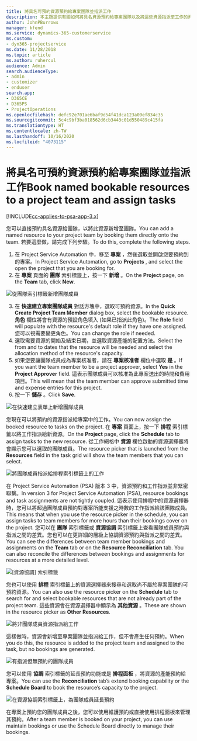 ```yaml
---
title: 將具名可預約資源預約給專案團隊並指派工作
description: 本主題提供有關如何將具名資源預約給專案團隊以及將這些資源指派至工作的資訊。
author: JohnPBurrows
manager: kfend
ms.service: dynamics-365-customerservice
ms.custom:
- dyn365-projectservice
ms.date: 11/28/2018
ms.topic: article
ms.author: ruhercul
audience: Admin
search.audienceType:
- admin
- customizer
- enduser
search.app:
- D365CE
- D365PS
- ProjectOperations
ms.openlocfilehash: defc92e701ae6baf9d54f41dca123a09ef834c35
ms.sourcegitcommit: 5c4c9bf3ba018562d6cb3443c01d550489c415fa
ms.translationtype: HT
ms.contentlocale: zh-TW
ms.lasthandoff: 10/16/2020
ms.locfileid: "4073115"
---
```

# <a name="book-named-bookable-resources-to-a-project-team-and-assign-tasks"></a><span data-ttu-id="709d3-103">將具名可預約資源預約給專案團隊並指派工作</span><span class="sxs-lookup"><span data-stu-id="709d3-103">Book named bookable resources to a project team and assign tasks</span></span> 

[!INCLUDE[cc-applies-to-psa-app-3.x](../includes/cc-applies-to-psa-app-3x.md)]

<span data-ttu-id="709d3-104">您可以直接預約具名資源給團隊，以將此資源新增至團隊。</span><span class="sxs-lookup"><span data-stu-id="709d3-104">You can  add a named resource to your project team by booking them directly onto the team.</span></span> <span data-ttu-id="709d3-105">若要這麼做，請完成下列步驟。</span><span class="sxs-lookup"><span data-stu-id="709d3-105">To do this, complete the following steps.</span></span>

1. <span data-ttu-id="709d3-106">在 Project Service Automation 中，移至 **專案** ，然後選取並開啟您要預約到的專案。</span><span class="sxs-lookup"><span data-stu-id="709d3-106">In  Project Service Automation, go to **Projects** , and select the open the project that you are booking for.</span></span>
2. <span data-ttu-id="709d3-107">在 **專案** 頁面的 **團隊** 索引標籤上，按一下 **新增** 。</span><span class="sxs-lookup"><span data-stu-id="709d3-107">On the **Project** page, on the **Team** tab, click **New**.</span></span> 

![從團隊索引標籤新增團隊成員](media/RM-how-to-1.png)

3. <span data-ttu-id="709d3-109">在 **快速建立專案團隊成員** 對話方塊中，選取可預約資源。</span><span class="sxs-lookup"><span data-stu-id="709d3-109">In the **Quick Create Project Team Member** dialog box, select the bookable resource.</span></span> <span data-ttu-id="709d3-110">**角色** 欄位將會有資源的預設角色填入 (如果已指派此角色)。</span><span class="sxs-lookup"><span data-stu-id="709d3-110">The **Role** field will populate with the resource's default role if they have one assigned.</span></span> <span data-ttu-id="709d3-111">您可以視需要變更角色。</span><span class="sxs-lookup"><span data-stu-id="709d3-111">You can change the role if needed.</span></span> 
4. <span data-ttu-id="709d3-112">選取需要資源的開始及結束日期，並選取資源產能的配置方法。</span><span class="sxs-lookup"><span data-stu-id="709d3-112">Select the from and to dates that the resource will be needed and select the allocation method of the resource's capacity.</span></span> 
5. <span data-ttu-id="709d3-113">如果您要讓團隊成員成為專案核准者，請在 **專案核准者** 欄位中選取 **是** 。</span><span class="sxs-lookup"><span data-stu-id="709d3-113">If you want the team member to be a project approver, select **Yes** in the **Project Approver** field.</span></span> <span data-ttu-id="709d3-114">這表示團隊成員可以核准為此專案送出的時間和費用項目。</span><span class="sxs-lookup"><span data-stu-id="709d3-114">This will mean that the team member can approve submitted time and expense entries for this project.</span></span> 
6. <span data-ttu-id="709d3-115">按一下 **儲存** 。</span><span class="sxs-lookup"><span data-stu-id="709d3-115">Click **Save**.</span></span>

![在快速建立表單上新增團隊成員](media/RM-how-to-2.png)


<span data-ttu-id="709d3-117">您現在可以將預約的資源指派給專案中的工作。</span><span class="sxs-lookup"><span data-stu-id="709d3-117">You can now assign the booked resource to tasks on the project.</span></span> <span data-ttu-id="709d3-118">在 **專案** 頁面上，按一下 **排程** 索引標籤以將工作指派給新資源。</span><span class="sxs-lookup"><span data-stu-id="709d3-118">On the **Project** page, click the **Schedule** tab to assign tasks to the new resource.</span></span> <span data-ttu-id="709d3-119">從工作網格中 **資源** 欄位啟動的資源選擇器將會顯示您可以選取的團隊成員。</span><span class="sxs-lookup"><span data-stu-id="709d3-119">The resource picker that is launched from the **Resources** field in the task grid will show the team members that you can select.</span></span>

![將團隊成員指派給排程索引標籤上的工作](media/RM-how-to-3.png)

<span data-ttu-id="709d3-121">在 Project Service Automation (PSA) 版本 3 中，資源預約和工作指派並非緊密聯繫。</span><span class="sxs-lookup"><span data-stu-id="709d3-121">In version 3 for Project Service Automation (PSA), resource bookings and task assignments are not tightly coupled.</span></span> <span data-ttu-id="709d3-122">這表示使用排程中的資源選擇器時，您可以將超過團隊成員預約對專案所能支援之時數的工作指派給該團隊成員。</span><span class="sxs-lookup"><span data-stu-id="709d3-122">This means that when you use the resource picker in the schedule, you can assign tasks to team members for more hours than their bookings cover on the project.</span></span>
<span data-ttu-id="709d3-123">您可以在 **團隊** 索引標籤或 **資源協調** 索引標籤上查看團隊成員預約與指派之間的差異。您也可以在更詳細的層級上協調資源預約與指派之間的差異。</span><span class="sxs-lookup"><span data-stu-id="709d3-123">You can see the differences between team member bookings and assignments on the **Team** tab or on the **Resource Reconciliation** tab. You can also reconcile the differences between bookings and assignments for resources at a more detailed level.</span></span>

![[資源協調] 索引標籤](media/RM-how-to-4.png)

<span data-ttu-id="709d3-125">您也可以使用 **排程** 索引標籤上的資源選擇器來搜尋和選取尚不屬於專案團隊的可預約資源。</span><span class="sxs-lookup"><span data-stu-id="709d3-125">You can also use the resource picker on the **Schedule** tab to search for and select bookable resources that are not already part of the project team.</span></span> <span data-ttu-id="709d3-126">這些資源會在資源選擇器中顯示為 **其他資源** 。</span><span class="sxs-lookup"><span data-stu-id="709d3-126">These are shown in the resource picker as **Other Resources**.</span></span>

![將非團隊成員資源指派給工作](media/RM-how-to-5.png)

<span data-ttu-id="709d3-128">這樣做時，資源會新增至專案團隊並指派給工作，但不會產生任何預約。</span><span class="sxs-lookup"><span data-stu-id="709d3-128">When you do this, the resource is added to the project team and assigned to the task, but no bookings are generated.</span></span>

![有指派但無預約的團隊成員](media/RM-how-to-6.png)

<span data-ttu-id="709d3-130">您可以使用 **協調** 索引標籤的延長預約功能或是 **排程面板** ，將資源的產能預約給專案。</span><span class="sxs-lookup"><span data-stu-id="709d3-130">You can use the **Reconciliation** tab’s extend booking capability or the **Schedule Board** to book the resource’s capacity to the project.</span></span>

![在資源協調索引標籤上，為團隊成員延長預約](media/RM-how-to-7.png)

<span data-ttu-id="709d3-132">在專案上預約您的團隊成員之後，您可以使用維護預約或直接使用排程面板來管理其預約。</span><span class="sxs-lookup"><span data-stu-id="709d3-132">After a team member is booked on your project, you can use maintain bookings or use the Schedule Board directly to manage their bookings.</span></span>
